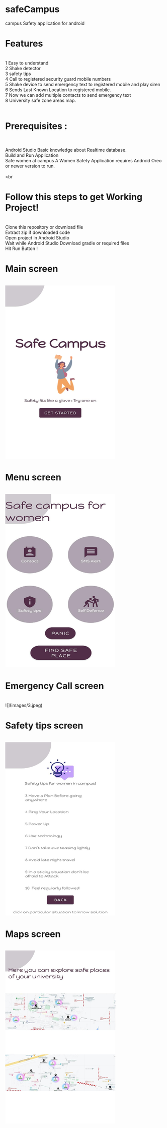 # safeCampus
campus Safety application for android
<h1> Features </h1><br>
1 Easy to understand<br>
2 Shake detector<br>
3 safety tips<br>
4 Call to registered security guard mobile numbers<br>
5 Shake device to send emergency text to registered mobile and play siren<br>
6 Sends Last Known Location to registered mobile.<br>
7 Now we can add multiple contacts to send emergency text<br>
8 University safe zone areas map.<br><br>
<h1> Prerequisites :</h1><br>

Android Studio Basic knowledge about Realtime database.<br>
Build and Run Application<br>
Safe women at campus A Women Safety Application requires Android Oreo or newer version to run.<br><br><br


<h1> Follow this steps to get Working Project!</h1><br>
Clone this repository or download file<br>
Extract zip if downloaded code<br>
Open project in Android Studio<br>
Wait while Android Studio Download gradle or required files<br>
Hit Run Button !<br>

<h1> Main screen </h1><br>

<img height="550" src="images/1.jpeg" width="350"/>
<h1> Menu screen </h1><br>

<img height="550" src="images/2.jpeg" width="350"/>
<h1> Emergency Call screen </h1><br>
![](images/3.jpeg)

<h1> Safety tips screen </h1><br>

<img height="550" src="images/4.jpeg" width="350"/>
<h1> Maps screen </h1><br>

<img height="550" src="images/5.jpeg" width="350"/>